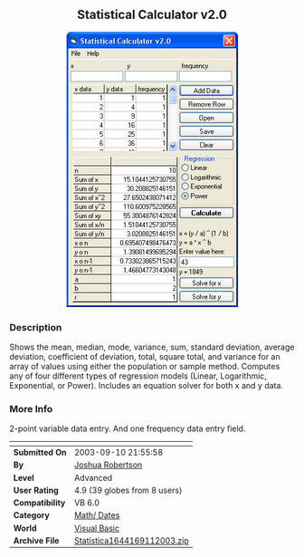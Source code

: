 ﻿<div align="center">

## Statistical Calculator v2\.0

<img src="PIC2003911127517737.gif">
</div>

### Description

Shows the mean, median, mode, variance, sum, standard deviation, average deviation, coefficient of deviation, total, square total, and variance for an array of values using either the population or sample method. Computes any of four different types of regression models (Linear, Logarithmic, Exponential, or Power). Includes an equation solver for both x and y data.
 
### More Info
 
2-point variable data entry. And one frequency data entry field.


<span>             |<span>
---                |---
**Submitted On**   |2003-09-10 21:55:58
**By**             |[Joshua Robertson](https://github.com/Planet-Source-Code/PSCIndex/blob/master/ByAuthor/joshua-robertson.md)
**Level**          |Advanced
**User Rating**    |4.9 (39 globes from 8 users)
**Compatibility**  |VB 6\.0
**Category**       |[Math/ Dates](https://github.com/Planet-Source-Code/PSCIndex/blob/master/ByCategory/math-dates__1-37.md)
**World**          |[Visual Basic](https://github.com/Planet-Source-Code/PSCIndex/blob/master/ByWorld/visual-basic.md)
**Archive File**   |[Statistica1644169112003\.zip](https://github.com/Planet-Source-Code/joshua-robertson-statistical-calculator-v2-0__1-48411/archive/master.zip)








